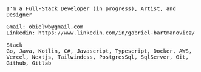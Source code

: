 <samp>
I'm a Full-Stack Developer (in progress), Artist, and Designer <br/><br/>
Gmail: obielwb@gmail.com <br/>
Linkedin: https://www.linkedin.com/in/gabriel-bartmanovicz/
<br/><br/>
Stack<br/>
Go, Java, Kotlin, C#, Javascript, Typescript, Docker, AWS, Vercel, Nextjs, Tailwindcss, PostgresSql, SqlServer, Git, Github, Gitlab

<br/>

</samp>
